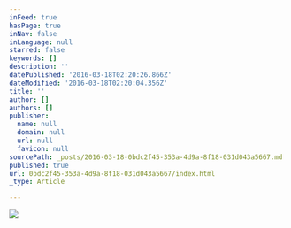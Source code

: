 ```yaml
---
inFeed: true
hasPage: true
inNav: false
inLanguage: null
starred: false
keywords: []
description: ''
datePublished: '2016-03-18T02:20:26.866Z'
dateModified: '2016-03-18T02:20:04.356Z'
title: ''
author: []
authors: []
publisher:
  name: null
  domain: null
  url: null
  favicon: null
sourcePath: _posts/2016-03-18-0bdc2f45-353a-4d9a-8f18-031d043a5667.md
published: true
url: 0bdc2f45-353a-4d9a-8f18-031d043a5667/index.html
_type: Article

---
```

![](https://the-grid-user-content.s3-us-west-2.amazonaws.com/44845917-70bc-4f5b-9de0-49a0347de11d.jpg)